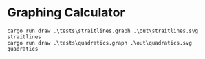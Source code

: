 # Graphing Calculator

```batchfile
cargo run draw .\tests\straitlines.graph .\out\straitlines.svg straitlines
cargo run draw .\tests\quadratics.graph .\out\quadratics.svg quadratics
```
